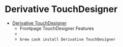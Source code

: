# Derivative TouchDesigner
- [Derivative TouchDesigner](https://www.derivative.ca/)
  -  Frontpage TouchDesigner Features
  - 
  - `brew cask install Derivative TouchDesigner`

